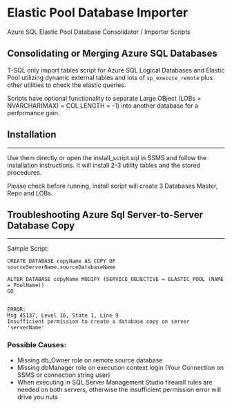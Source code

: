 # Elastic Pool Database Importer
Azure SQL Elastic Pool Database Consolidator / Importer Scripts


Consolidating or Merging Azure SQL Databases
---------------------------------------------------------------

T-SQL only import tables script for Azure SQL Logical Databases and Elastic Pool utilizing 
dynamic external tables and lots of `sp_execute_remote` plus other utilities to check the elastic queries. 


Scripts have optional functionality to separate Large OBject (LOBs = NVARCHAR(MAX) = COL LENGTH = -1)
into another database for a performance gain. 



## Installation
--------------------------------------------------------------
Use them directly or open the install_script.sql in SSMS and follow the installation instructions. 
It will install 2-3 utility tables and the stored procedures.

Please check before running, install script will create 3 Databases Master, Repo and LOBs. 



## Troubleshooting Azure Sql Server-to-Server Database Copy
---------------------------------------------------------------

Sample Script: 

```
CREATE DATABASE copyName AS COPY OF sourceServerName.sourceDatabaseName 

ALTER DATABASE copyName MODIFY (SERVICE_OBJECTIVE = ELASTIC_POOL (NAME = PoolName))
GO


ERROR: 
Msg 45137, Level 16, State 1, Line 9
Insufficient permission to create a database copy on server 'serverName'
```

### Possible Causes: 
* Missing db_Owner role on remote source database 
* Missing dbManager role on execution context login (Your Connection on SSMS or connection string user)
* When executing in SQL Server Management Studio firewall rules are needed on both servers, otherwise 
  the insufficient permission error will drive you nuts



